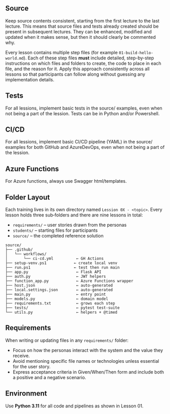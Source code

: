 ## Source

Keep source contents consistent, starting from the first lecture to the last lecture. This means that source files and tests already created should be present in subsequent lectures. They can be enhanced, modified and updated when it makes sense, but then it should clearly be commented why.

Every lesson contains multiple step files (for example `01-build-hello-world.md`).
Each of these step files **must** include detailed, step-by-step instructions on
which files and folders to create, the code to place in each file, and the
reason for it. Apply this approach consistently across all lessons so that
participants can follow along without guessing any implementation details.


## Tests

For all lessions, implement basic tests in the source/ examples, even when not being a part of the lession. Tests can be in Python and/or Powershell. 

## CI/CD

For all lessions, implement basic CI/CD pipeline (YAML) in the source/ examples for both GitHub and AzureDevOps, even when not being a part of the lession.

## Azure Functions

For Azure functions, always use Swagger html/templates.

## Folder Layout

Each training lives in its own directory named `Lession 0X - <topic>`.
Every lesson holds three sub‑folders and there are nine lessons in total:
- `requirements/` – user stories drawn from the personas
- `students/` – starting files for participants
- `source/` – the completed reference solution



```
source/
├── .github/
│   └── workflows/
│       └── ci-cd.yml          ← GH Actions
├── setup-venv.ps1            ← create local venv
├── run.ps1                   ← test then run main
├── app.py                     ← Flask API
├── auth.py                    ← JWT helpers
├── function_app.py            ← Azure Functions wrapper
├── host.json                  ← auto‑generated
├── local.settings.json        ← auto‑generated
├── main.py                    ← entry point
├── models.py                  ← domain model
├── requirements.txt           ← grows each step
├── tests/                     ← pytest test‑suite
└── utils.py                   ← helpers + @timed
```

## Requirements

When writing or updating files in any `requirements/` folder:
- Focus on how the personas interact with the system and the value they receive.
- Avoid mentioning specific file names or technologies unless essential for the user story.
- Express acceptance criteria in Given/When/Then form and include both a positive and a negative scenario.

## Environment

Use **Python 3.11** for all code and pipelines as shown in Lesson 01.
